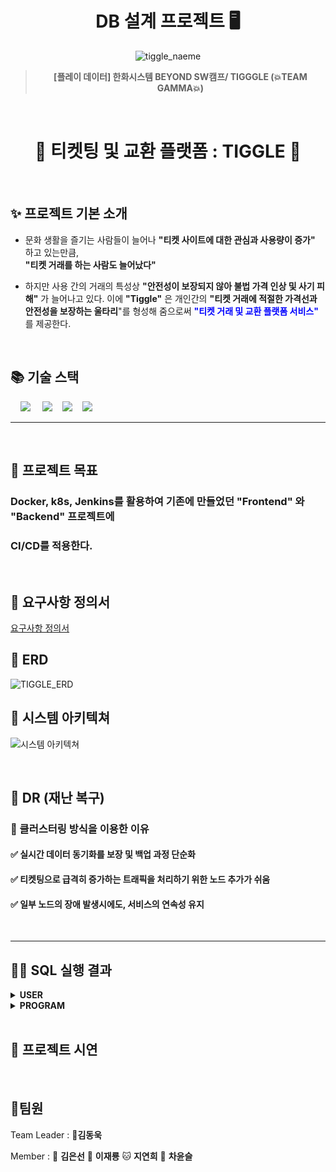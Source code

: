 <p>
<h1 align="center"> DB 설계 프로젝트 🖥️</h1>


<div align="center">

![tiggle_naeme](https://github.com/beyond-sw-camp/be06-1st-GAMJA-TIGGLE/assets/121721219/e04decd7-350f-4d2a-8391-05fb40010de1)

> **[플레이 데이터] 한화시스템 BEYOND SW캠프/ TIGGGLE (💥TEAM GAMMA💥)**
</div>
<br>

<h1 align="center">🎫 티켓팅 및 교환 플랫폼 : TIGGLE 🎫</h1>
<br>

## ✨ 프로젝트 기본 소개

- 문화 생활을 즐기는 사람들이 늘어나 **"티켓 사이트에 대한 관심과 사용량이 증가"** 하고 있는만큼,   
  **"티켓 거래를 하는 사람도 늘어났다"** 

- 하지만 사용 간의 거래의 특성상 **"안전성이 보장되지 않아 불법 가격 인상 및 사기 피해"** 가 늘어나고 있다. 
이에 **"Tiggle"** 은 개인간의 **"티켓 거래에 적절한 가격선과 안전성을 보장하는 울타리**"를 형성해 줌으로써 
 **<span style="color:blue">"티켓 거래 및 교환 플랫폼 서비스"</span>** 를 제공한다.

<br>

## 📚 기술 스택

&nbsp;&nbsp;&nbsp;&nbsp;<img src="https://img.shields.io/badge/GitHub-181717?style=flat&logo=GitHub&logoColor=white&color=black"></a></a>
&nbsp;&nbsp;&nbsp;&nbsp;<img src="https://img.shields.io/badge/Git-F05032?style=flat&logo=Git&logoColor=white&color=ffa500"></a></a>
&nbsp;&nbsp;&nbsp;<img src="https://img.shields.io/badge/MariaDB-003545?style=flat&logo=MariaDB&logoColor=white"/></a>
&nbsp;&nbsp;&nbsp;<img src="https://img.shields.io/badge/Spring Boot-6DB33F?style=flat&logo=springBoot&logoColor=white&color=green"/></a></a>
<br>

---
<br>

## 🧙 프로젝트 목표

### Docker, k8s, Jenkins를 활용하여 기존에 만들었던 "Frontend" 와 "Backend" 프로젝트에

### CI/CD를 적용한다.

<br>

## 📜 요구사항 정의서

[요구사항 정의서](https://docs.google.com/spreadsheets/d/1KeAbB1bevkvhCJd1plKs4cA-APQgmuO404CI84nYjlM/edit#gid=1277905399)
<br>

## 🎀 ERD 

![TIGGLE_ERD](https://github.com/beyond-sw-camp/be06-1st-GAMJA-TIGGLE/assets/96894900/6b96a536-123f-421b-9d64-f0686316b3dd)

## 💎 시스템 아키텍쳐 

![시스템 아키텍쳐](https://github.com/beyond-sw-camp/be06-1st-GAMJA-TIGGLE/assets/121721219/d9a09f5e-e8d6-4fdf-abad-0513b9c72d14)


<br>

## 🎃 DR (재난 복구) 

### 🧐 클러스터링 방식을 이용한 이유

#### ✅ 실시간 데이터 동기화를 보장 및 백업 과정 단순화 

#### ✅ 티켓팅으로 급격히 증가하는 트래픽을 처리하기 위한 노드 추가가 쉬움
#### ✅ 일부 노드의 장애 발생시에도, 서비스의 연속성 유지

  <br>

---

## 👨‍💻 SQL 실행 결과 
<details>
  <summary><b>USER</b></summary>
  <div markdown="1">
   <br>
    <ul>
      <li><b>🧙USER</b></li>
     <img src="https://github.com/beyond-sw-camp/be06-1st-GAMJA-TIGGLE/assets/96894900/09c3076e-2b65-4ecb-95a6-451e76ba0257" alt="">
      <li><b>💰POINT</b></li>
     <img src="https://github.com/beyond-sw-camp/be06-1st-GAMJA-TIGGLE/assets/96894900/0394dd79-4722-48f7-b18d-3cda3236d241" alt="">
      <li><b>❤️LIKE</b></li>
     <img src="https://github.com/beyond-sw-camp/be06-1st-GAMJA-TIGGLE/assets/96894900/acd9015b-68c6-4119-9aff-32d81a8c1595" alt="">
      <li><b>🖥️CHATROOM</b></li>
     <img src="https://github.com/beyond-sw-camp/be06-1st-GAMJA-TIGGLE/assets/96894900/23e4e72e-1c2d-4b4a-9cc9-44132ecb9886" alt="">
      <li><b>✉️MESSAGE</b></li>
     <img src="https://github.com/beyond-sw-camp/be06-1st-GAMJA-TIGGLE/assets/96894900/23e4e72e-1c2d-4b4a-9cc9-44132ecb9886" alt="">
      <li><b>🧛ADMIN</b></li>
     <img src="https://github.com/beyond-sw-camp/be06-1st-GAMJA-TIGGLE/assets/96894900/1b302e4d-dfba-4000-a587-006ac177c090" alt="">
    </ul>
  </div>
</details>

<details>
  <summary><b>PROGRAM</b></summary>
  <div markdown="1">
   <br>
    <ul>
      <li><b>🎀CATEGORY</b></li>       
     <img src="https://github.com/beyond-sw-camp/be06-1st-GAMJA-TIGGLE/assets/96894900/9092c8bc-a4dc-4814-9974-9dfda754b1e7" alt="">
      <li><b>👻RULE</b></li> 
     <img src="https://github.com/beyond-sw-camp/be06-1st-GAMJA-TIGGLE/assets/96894900/dd127365-d9db-4c1c-a75c-a3cf5807613f" alt="">
      <li><b>🌄GRADE</b></li>       
     <img src="https://github.com/beyond-sw-camp/be06-1st-GAMJA-TIGGLE/assets/96894900/fa9c13c2-b721-4f6a-a350-358812cea28a" alt="">
      <li><b>🎪PROGRAM</b></li>    
     <img src="https://github.com/beyond-sw-camp/be06-1st-GAMJA-TIGGLE/assets/96894900/894bdb99-5a7b-4e9e-9b09-47299eaf2736" alt="">
      <li><b>🌌LOCATION</b></li>          
     <img src="https://github.com/beyond-sw-camp/be06-1st-GAMJA-TIGGLE/assets/96894900/b02b8c0c-abba-48e8-8526-99020c3cc3bb" alt="">
      <li><b>⏰TIMES</b></li>     
     <img src="https://github.com/beyond-sw-camp/be06-1st-GAMJA-TIGGLE/assets/96894900/a5e038dd-4209-4854-9bef-227a691570d7" alt="">
    </ul>
  </div>
</details>
<br>

## 💎 프로젝트 시연

<br>

## 🍟팀원

Team Leader : 🐯**김동욱**

Member : 🐶 **김은선** 🐺 **이재룡** 🐱 **지연희**
 🐰 **차윤슬**
